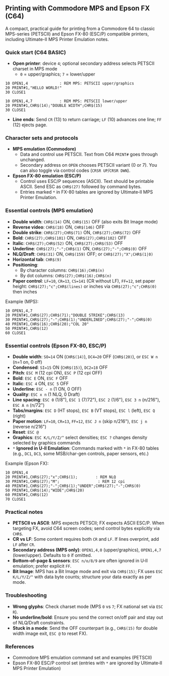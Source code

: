 ## Printing with Commodore MPS and Epson FX (C64)

A compact, practical guide for printing from a Commodore 64 to classic MPS-series (PETSCII) and Epson FX-80 (ESC/P) compatible printers, including Ultimate-II MPS Printer Emulation notes.

### Quick start (C64 BASIC)

- **Open printer**: device `4`; optional secondary address selects PETSCII charset in MPS mode
  - `0` = upper/graphics; `7` = lower/upper

```basic
10 OPEN1,4              : REM MPS: PETSCII upper/graphics
20 PRINT#1,"HELLO WORLD!"
30 CLOSE1
```

```basic
10 OPEN1,4,7            : REM MPS: PETSCII lower/upper
20 PRINT#1,CHR$(14);"DOUBLE WIDTH";CHR$(15)
30 CLOSE1
```

- **Line ends**: Send `CR` (13) to return carriage; `LF` (10) advances one line; `FF` (12) ejects page.

### Character sets and protocols

- **MPS emulation (Commodore)**
  - Data and control use PETSCII. Text from C64 `PRINT#` goes through unchanged.
  - Secondary address on `OPEN` chooses PETSCII variant (0 or 7). You can also toggle via control codes (`CRSR UP`/`CRSR DWN`).
- **Epson FX-80 emulation (ESC/P)**
  - Control uses ESC/P sequences (ASCII). Text should be printable ASCII. Send ESC as `CHR$(27)` followed by command bytes.
  - Entries marked `*` in FX-80 tables are ignored by Ultimate‑II MPS Printer Emulation.

### Essential controls (MPS emulation)

- **Double width**: `CHR$(14)` ON, `CHR$(15)` OFF (also exits Bit Image mode)
- **Reverse video**: `CHR$(18)` ON, `CHR$(146)` OFF
- **Double strike**: `CHR$(27);CHR$(71)` ON, `CHR$(27);CHR$(72)` OFF
- **Bold**: `CHR$(27);CHR$(101)` ON, `CHR$(27);CHR$(102)` OFF
- **Italic**: `CHR$(27);CHR$(52)` ON, `CHR$(27);CHR$(53)` OFF
- **Underline**: `CHR$(27);"-";CHR$(1)` ON, `CHR$(27);"-";CHR$(0)` OFF
- **NLQ/Draft**: `CHR$(31)` ON, `CHR$(159)` OFF; or `CHR$(27);"X";CHR$(1|0)`
- **Horizontal tab**: `CHR$(9)`
- **Positioning**:
  - By character columns: `CHR$(16);CHR$(n)`
  - By dot columns: `CHR$(27);CHR$(16);CHR$(n)`
- **Paper control**: `LF=10`, `CR=13`, `CS=141` (CR without LF), `FF=12`, set paper height: `CHR$(27);"c";CHR$(lines)` or inches via `CHR$(27);"c";CHR$(0)` then inches

Example (MPS):

```basic
10 OPEN1,4,7
20 PRINT#1,CHR$(27);CHR$(71);"DOUBLE STRIKE";CHR$(13)
30 PRINT#1,CHR$(27);"-";CHR$(1);"UNDERLINED";CHR$(27);"-";CHR$(0)
40 PRINT#1,CHR$(16);CHR$(20);"COL 20"
50 PRINT#1,CHR$(12)
60 CLOSE1
```

### Essential controls (Epson FX-80, ESC/P)

- **Double width**: `SO=14` ON (`CHR$(14)`), `DC4=20` OFF (`CHR$(20)`), or `ESC W n` (n=1 on, 0 off)
- **Condensed**: `SI=15` ON (`CHR$(15)`), `DC2=18` OFF
- **Pitch**: `ESC M` (12 cpi ON), `ESC P` (12 cpi OFF)
- **Bold**: `ESC E` ON, `ESC F` OFF
- **Italic**: `ESC 4` ON, `ESC 5` OFF
- **Underline**: `ESC - n` (1 ON, 0 OFF)
- **Quality**: `ESC x n` (1 NLQ, 0 Draft)
- **Line spacing**: `ESC 0` (1/8"), `ESC 1` (7/72"), `ESC 2` (1/6"), `ESC 3 n` (n/216"), `ESC A n` (n/72")
- **Tabs/margins**: `ESC D` (HT stops), `ESC B` (VT stops), `ESC l` (left), `ESC Q` (right)
- **Paper motion**: `LF=10`, `CR=13`, `FF=12`, `ESC J n` (skip n/216"), `ESC j n` (reverse n/216")
- **Reset**: `ESC @`
- **Graphics**: `ESC K/L/Y/Z/^` select densities; `ESC ?` changes density selected by graphics commands
- `*` **Ignored in U‑II Emulation**: Commands marked with `*` in FX-80 tables (e.g., `DC1`, `DC3`, some MSB/char-gen controls, paper sensors, etc.)

Example (Epson FX):

```basic
10 OPEN1,4
20 PRINT#1,CHR$(27);"x";CHR$(1);        : REM NLQ
30 PRINT#1,CHR$(27);"M";                 : REM 12 cpi
40 PRINT#1,CHR$(27);"-";CHR$(1);"UNDER";CHR$(27);"-";CHR$(0)
50 PRINT#1,CHR$(14);"WIDE";CHR$(20)
60 PRINT#1,CHR$(12)
70 CLOSE1
```

### Practical notes

- **PETSCII vs ASCII**: MPS expects PETSCII; FX expects ASCII ESC/P. When targeting FX, avoid C64 screen codes; send control bytes explicitly via `CHR$`.
- **CR vs LF**: Some content requires both `CR` and `LF`. If lines overprint, add `LF` after `CR`.
- **Secondary address (MPS only)**: `OPEN1,4,0` (upper/graphics), `OPEN1,4,7` (lower/upper). Defaults to `0` if omitted.
- **Bottom-of-page & sensors**: `ESC n/o/8/9` are often ignored in U‑II emulation; prefer explicit `FF`.
- **Bit Image**: MPS has a Bit Image mode and exit via `CHR$(15)`; FX uses `ESC K/L/Y/Z/^` with data byte counts; structure your data exactly as per mode.

### Troubleshooting

- **Wrong glyphs**: Check charset mode (MPS `0` vs `7`; FX national set via `ESC R`).
- **No underline/bold**: Ensure you send the correct on/off pair and stay out of NLQ/Draft constraints.
- **Stuck in a mode**: Send the OFF counterpart (e.g., `CHR$(15)` for double width image exit, `ESC @` to reset FX).

### References

- Commodore MPS emulation command set and examples (PETSCII)
- Epson FX-80 ESC/P control set (entries with `*` are ignored by Ultimate‑II MPS Printer Emulation)
